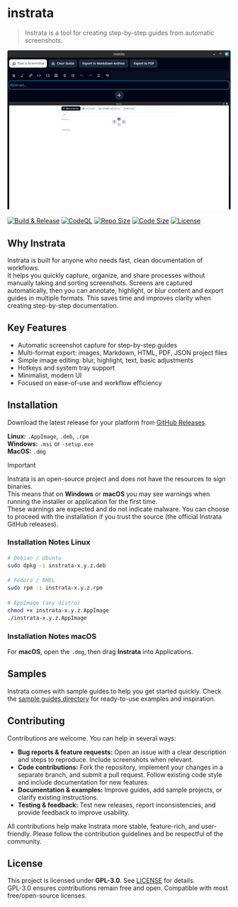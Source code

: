# instrata

> Instrata is a tool for creating step-by-step guides from automatic screenshots.  

![Instrata UI Placeholder](./README.assets/ui-screenshot.png)

[![Build & Release](https://github.com/instrata/instrata/actions/workflows/build+release.yml/badge.svg)](https://github.com/instrata/instrata/actions/workflows/build+release.yml)
[![CodeQL](https://github.com/instrata/instrata/actions/workflows/github-code-scanning/codeql/badge.svg)](https://github.com/instrata/instrata/actions/workflows/github-code-scanning/codeql)
[![Repo Size](https://img.shields.io/github/repo-size/instrata/instrata.svg)](https://github.com/instrata/instrata)
[![Code Size](https://img.shields.io/github/languages/code-size/instrata/instrata.svg)](https://github.com/instrata/instrata)
[![License](https://img.shields.io/github/license/instrata/instrata.svg)](LICENSE)

## Why Instrata

Instrata is built for anyone who needs fast, clean documentation of workflows.  
It helps you quickly capture, organize, and share processes without manually taking and sorting screenshots. Screens are captured automatically, then you can annotate, highlight, or blur content and export guides in multiple formats. This saves time and improves clarity when creating step-by-step documentation.

## Key Features

- Automatic screenshot capture for step-by-step guides
- Multi-format export: images, Markdown, HTML, PDF, JSON project files
- Simple image editing: blur, highlight, text, basic adjustments
- Hotkeys and system tray support
- Minimalist, modern UI
- Focused on ease-of-use and workflow efficiency

## Installation

Download the latest release for your platform from [GitHub Releases](https://github.com/instrata/instrata/releases).

**Linux:** `.AppImage`, `.deb`, `.rpm`  
**Windows:** `.msi` or `-setup.exe`  
**MacOS:** `.dmg`

> [!IMPORTANT]
> Instrata is an open-source project and does not have the resources to sign binaries.  
> This means that on **Windows** or **macOS** you may see warnings when running the installer or application for the first time.  
> These warnings are expected and do not indicate malware. You can choose to proceed with the installation if you trust the source (the official Instrata GitHub releases).

### Installation Notes Linux

```bash
# Debian / Ubuntu
sudo dpkg -i instrata-x.y.z.deb

# Fedora / RHEL
sudo rpm -i instrata-x.y.z.rpm

# AppImage (any distro)
chmod +x instrata-x.y.z.AppImage
./instrata-x.y.z.AppImage
```

### Installation Notes macOS
For **macOS**, open the `.dmg`, then drag **Instrata** into Applications.

## Samples

Instrata comes with sample guides to help you get started quickly. Check the [sample guides directory](README.assets/sample-guides) for ready-to-use examples and inspiration.

<!--
![Sample Guide Placeholder](./README.assets/sample-preview.png)
-->

## Contributing

Contributions are welcome. You can help in several ways:

- **Bug reports & feature requests:** Open an issue with a clear description and steps to reproduce. Include screenshots when relevant.
- **Code contributions:** Fork the repository, implement your changes in a separate branch, and submit a pull request. Follow existing code style and include documentation for new features.
- **Documentation & examples:** Improve guides, add sample projects, or clarify existing instructions.
- **Testing & feedback:** Test new releases, report inconsistencies, and provide feedback to improve usability.

All contributions help make Instrata more stable, feature-rich, and user-friendly. Please follow the contribution guidelines and be respectful of the community.

## License

This project is licensed under **GPL-3.0**. See [LICENSE](LICENSE) for details.  
GPL-3.0 ensures contributions remain free and open. Compatible with most free/open-source licenses.
